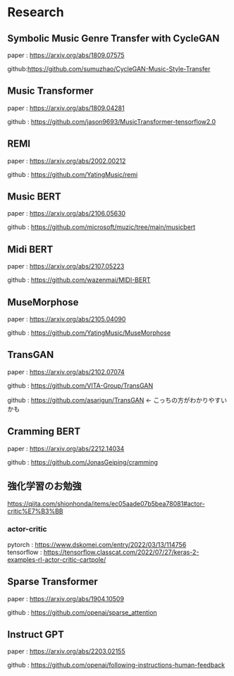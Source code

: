 # Research

## Symbolic Music Genre Transfer with CycleGAN
paper : https://arxiv.org/abs/1809.07575

github:https://github.com/sumuzhao/CycleGAN-Music-Style-Transfer

## Music Transformer
paper : https://arxiv.org/abs/1809.04281

github : https://github.com/jason9693/MusicTransformer-tensorflow2.0

## REMI
paper : https://arxiv.org/abs/2002.00212

github : https://github.com/YatingMusic/remi

## Music BERT
paper : https://arxiv.org/abs/2106.05630

github : https://github.com/microsoft/muzic/tree/main/musicbert

## Midi BERT
paper : https://arxiv.org/abs/2107.05223

github : https://github.com/wazenmai/MIDI-BERT

## MuseMorphose
paper : https://arxiv.org/abs/2105.04090

github : https://github.com/YatingMusic/MuseMorphose

## TransGAN
paper : https://arxiv.org/abs/2102.07074

github : https://github.com/VITA-Group/TransGAN

github : https://github.com/asarigun/TransGAN ← こっちの方がわかりやすいかも

## Cramming BERT
paper : https://arxiv.org/abs/2212.14034

github : https://github.com/JonasGeiping/cramming

## 強化学習のお勉強
https://qiita.com/shionhonda/items/ec05aade07b5bea78081#actor-critic%E7%B3%BB   
### actor-critic  
pytorch : https://www.dskomei.com/entry/2022/03/13/114756  
tensorflow : https://tensorflow.classcat.com/2022/07/27/keras-2-examples-rl-actor-critic-cartpole/

## Sparse Transformer
paper : https://arxiv.org/abs/1904.10509

github : https://github.com/openai/sparse_attention

## Instruct GPT
paper : https://arxiv.org/abs/2203.02155

github : https://github.com/openai/following-instructions-human-feedback


